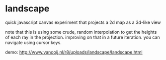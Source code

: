 # landscape
quick javascript canvas experiment that projects a 2d map as a 3d-like view

note that this is using some crude, random interpolation to get the heights of each ray in the projection. improving on that in a future iteration. you can navigate using cursor keys.

demo: http://www.vanooij.nl/r8/uploads/landscape/landscape.html
